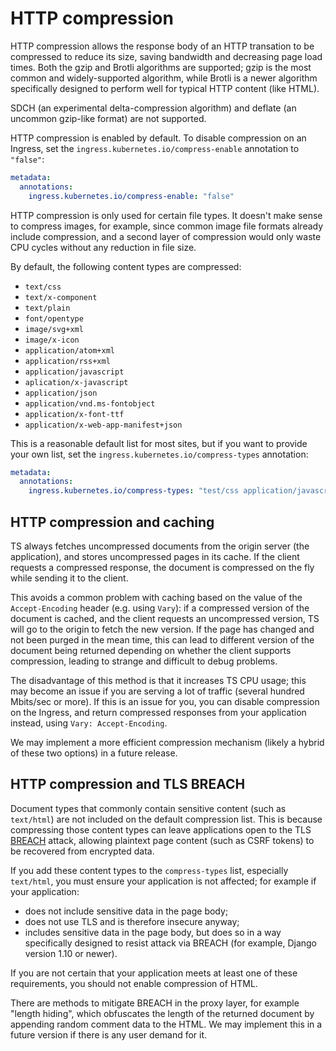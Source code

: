# HTTP compression

HTTP compression allows the response body of an HTTP transation to be compressed
to reduce its size, saving bandwidth and decreasing page load times.  Both the
gzip and Brotli algorithms are supported; gzip is the most common and
widely-supported algorithm, while Brotli is a newer algorithm specifically
designed to perform well for typical HTTP content (like HTML).

SDCH (an experimental delta-compression algorithm) and deflate (an uncommon
gzip-like format) are not supported.

HTTP compression is enabled by default.  To disable compression on an Ingress,
set the `ingress.kubernetes.io/compress-enable` annotation to `"false"`:

```yaml
metadata:
  annotations:
    ingress.kubernetes.io/compress-enable: "false"
```

HTTP compression is only used for certain file types.  It doesn't make sense to
compress images, for example, since common image file formats already include
compression, and a second layer of compression would only waste CPU cycles
without any reduction in file size.

By default, the following content types are compressed:

* `text/css`
* `text/x-component`
* `text/plain`
* `font/opentype`
* `image/svg+xml`
* `image/x-icon`
* `application/atom+xml`
* `application/rss+xml`
* `application/javascript`
* `aplication/x-javascript`
* `application/json`
* `application/vnd.ms-fontobject`
* `application/x-font-ttf`
* `application/x-web-app-manifest+json`

This is a reasonable default list for most sites, but if you want to provide
your own list, set the `ingress.kubernetes.io/compress-types` annotation:

```yaml
metadata:
  annotations:
    ingress.kubernetes.io/compress-types: "test/css application/javascript application/vnd.my-special-type"
```

## HTTP compression and caching

TS always fetches uncompressed documents from the origin server (the application),
and stores uncompressed pages in its cache.  If the client requests a
compressed response, the document is compressed on the fly while sending it to
the client.

This avoids a common problem with caching based on the value of the
`Accept-Encoding` header (e.g. using `Vary`): if a compressed version of the
document is cached, and the client requests an uncompressed version, TS will go
to the origin to fetch the new version.  If the page has changed and not been
purged in the mean time, this can lead to different version of the document
being returned depending on whether the client supports compression, leading
to strange and difficult to debug problems.

The disadvantage of this method is that it increases TS CPU usage; this may
become an issue if you are serving a lot of traffic (several hundred Mbits/sec
or more).  If this is an issue for you, you can disable compression on the
Ingress, and return compressed responses from your application instead, using
`Vary: Accept-Encoding`.

We may implement a more efficient compression mechanism (likely a hybrid of
these two options) in a future release.

## HTTP compression and TLS BREACH

Document types that commonly contain sensitive content (such as `text/html`)
are not included on the default compression list.  This is because compressing
those content types can leave applications open to the TLS
[BREACH](https://en.wikipedia.org/wiki/BREACH) attack, allowing plaintext page
content (such as CSRF tokens) to be recovered from encrypted data.

If you add these content types to the `compress-types` list, especially
`text/html`, you must ensure your application is not affected; for example if
your application:

* does not include sensitive data in the page body;
* does not use TLS and is therefore insecure anyway;
* includes sensitive data in the page body, but does so in a way specifically
  designed to resist attack via BREACH (for example, Django version 1.10 or
  newer).

If you are not certain that your application meets at least one of these
requirements, you should not enable compression of HTML.

There are methods to mitigate BREACH in the proxy layer, for example "length
hiding", which obfuscates the length of the returned document by appending
random comment data to the HTML.  We may implement this in a future version if
there is any user demand for it.
